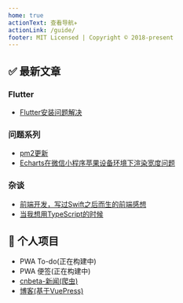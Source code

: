 ```yaml
---
home: true
actionText: 查看导航✈️
actionLink: /guide/
footer: MIT Licensed | Copyright © 2018-present
---
```


## ✅ 最新文章

### Flutter
- [Flutter安装问题解决](/flutter/flutter20190723.html)

### 问题系列
- [pm2更新](/问题记录/2019/fix0826.html)
- [Echarts在微信小程序苹果设备环境下渲染宽度问题](/大前端/问题记录/2019/fix0719.html)

### 杂谈
- [前端开发，写过Swift之后而生的前端感想](/杂谈/2019/talk0829.html)
- [当我想用TypeScript的时候](/杂谈/2019/talk0719.html)


## 💊 个人项目

- PWA To-do(正在构建中)
- PWA 便签(正在构建中)
- [cnbeta-新闻(爬虫)](https://news.battleangel.online/)
- [博客(基于VuePress)](https://battleangel.online/)


